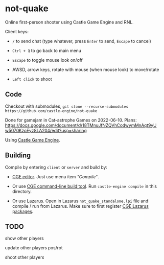 # not-quake

Online first-person shooter using Castle Game Engine and RNL.

Client keys:

- `/` to send chat (type whatever, press `Enter` to send, `Escape` to cancel)

- `Ctrl + Q` to go back to main menu

- `Escape` to toggle mouse look on/off

- AWSD, arrow keys, rotate with mouse (when mouse look) to move/rotate

- `Left click` to shoot

## Code

Checkout with submodules, `git clone --recurse-submodules https://github.com/castle-engine/not-quake`

Done for gamejam in Cat-astrophe Games on 2022-06-10. Plans: https://docs.google.com/document/d/18TMnuJfNZQVhCodwymMnAqt9yUw5070KzoEyz8LA204/edit?usp=sharing

Using [Castle Game Engine](https://castle-engine.io/).

## Building

Compile by entering `client` or `server` and build by:

- [CGE editor](https://castle-engine.io/manual_editor.php). Just use menu item _"Compile"_.

- Or use [CGE command-line build tool](https://castle-engine.io/build_tool). Run `castle-engine compile` in this directory.

- Or use [Lazarus](https://www.lazarus-ide.org/). Open in Lazarus `not_quake_standalone.lpi` file and compile / run from Lazarus. Make sure to first register [CGE Lazarus packages](https://castle-engine.io/documentation.php).

## TODO

show other players

update other players pos/rot

shoot other players
